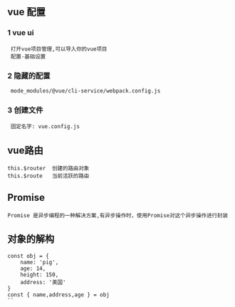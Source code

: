 ## vue 配置
### 1 vue ui
```
 打开vue项目管理,可以导入你的vue项目
 配置-基础设置
```
### 2 隐藏的配置
```
 mode_modules/@vue/cli-service/webpack.config.js
```

### 3 创建文件
```
 固定名字: vue.config.js
```
## vue路由
```
this.$router  创建的路由对象
this.$route   当前活跃的路由
``` 
## Promise
```
Promise 是异步编程的一种解决方案,有异步操作时，使用Promise对这个异步操作进行封装

```
## 对象的解构
```
const obj = {
    name: 'pig',
    age: 14,
    height: 150,
    address: '美国'
}
const { name,address,age } = obj
``
```

